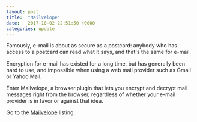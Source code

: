 ```yaml
---
layout: post
title:  "Mailvelope"
date:   2017-10-02 22:51:50 +0000
categories: update
---
```


Famously, e-mail is about as secure as a postcard: anybody who has
access to a postcard can read what it says, and that's the same
for e-mail.

Encryption for e-mail has existed for a long time, but has generally
been hard to use, and impossible when using a web mail provider such
as Gmail or Yahoo Mail.

Enter Mailvelope, a browser plugin that lets you encrypt and
decrypt mail messages right from the browser, regardless of whether
your e-mail provider is in favor or against that idea.

Go to the <a href="/products/#Mailvelope">Mailvelope</a> listing.

